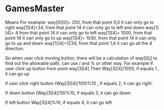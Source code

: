 ﻿# GamesMaster




Means
For example:
 way[0][0]= 200, from that point 0,0 it can only go to right 
way[1][4]=34, from that point 14 it can only go to left and down
way[1][4]= 4 from that point 14 it can only go to left
 way[1][4]= 1000, from that point 14 it can only go to up
way[1][4]= 1030, from that point 14 it can only go to up and down
 way[1][4]=1234, from that point 1,4 it can go all the 4 direction.

So when user click moving button, there will be a calculation of way[I][j] to find out the allowable path, can use / and % or other way.
For example if user click up button from point way[3][4]
Then
Way[3][4]/1000,  if equals 1 , it can go up

if user click right button 
(Way[3][4]/100)%10 , if equals 2, it can go right.

If down button
(Way[3][4]/10)%10, if equals 3, it can go down

If left button
Way[3][4]%10, if equals 4, it can go left
